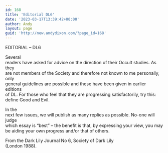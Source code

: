 ```yaml
---
id: 168
title: 'Editorial DL6'
date: '2023-03-17T13:39:42+00:00'
author: Andy
layout: page
guid: 'http://new.andydixon.com/?page_id=168'
---
```


EDITORIAL – DL6

Several  
readers have asked for advice on the direction of their Occult studies. As they  
are not members of the Society and therefore not known to me personally, only  
general guidelines are possible and these have been given in earlier editions  
of DL. For those who feel that they are progressing satisfactorily, try this:  
define Good and Evil.

In the  
next few issues, we will publish as many replies as possible. No-one will judge  
which essay is “best” – the benefit is that, by expressing your view, you may  
be aiding your own progress and/or that of others.

From the Dark Lily Journal No 6, Society of Dark Lily  
(London 1988).